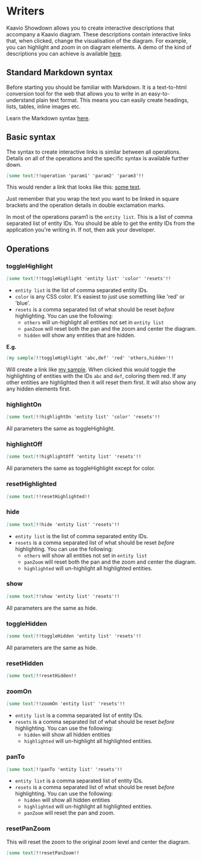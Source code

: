 # Writers
Kaavio Showdown allows you to create interactive descriptions that accompany a Kaavio diagram. These descriptions 
contain interactive links that, when clicked, change the visualisation of the diagram. For example, you can highlight and zoom in on
diagram elements. A demo of the kind of descriptions you can achieve is available 
[here](https://jacobwindsor.github.io/jcbwndsr/interactive-descriptions.html).

## Standard Markdown syntax
Before starting you should be familiar with Markdown. It is a text-to-html conversion tool for the web that allows you 
to write in an easy-to-understand plain text format. This means you can easily create headings, lists, tables, inline images etc.

Learn the Markdown syntax [here](https://daringfireball.net/projects/markdown/syntax).

## Basic syntax
The syntax to create interactive links is similar between all operations. Details on all of the operations and the 
specific syntax is available further down.

```markdown
[some text]!!operation 'param1' 'param2' 'param3'!!
```

This would render a link that looks like this: [some text]().

Just remember that you wrap the text you want to be linked in square brackets and the operation details in double 
exclamation marks.

In most of the operations param1 is the `entity list`. This is a list of comma separated list of entity IDs. You should
be able to get the entity IDs from the application you're writing in. If not, then ask your developer.

## Operations
### toggleHighlight
```markdown
[some text]!!toggleHighlight 'entity list' 'color' 'resets'!!
```
- `entity list` is the list of comma separated entity IDs.
- `color` is any CSS color. It's easiest to just use something like 'red' or 'blue'.
- `resets` is a comma separated list of what should be reset *before* highlighting. You can use the following:
  - `others` will un-highlight all entities not set in `entity list`
  - `panZoom` will reset both the pan and the zoom and center the diagram.
  - `hidden` will show any entities that are hidden.
  
**E.g.**
```markdown
[my sample]!!toggleHighlight 'abc,def' 'red' 'others,hidden'!!
```
Will create a link like [my sample](). When clicked this would toggle the highlighting of entities with the IDs `abc`
and `def`, coloring them red. If any other entities are highlighted then it will reset them first. It will also show any 
any hidden elements first.
  
### highlightOn
```markdown
[some text]!!highlightOn 'entity list' 'color' 'resets'!!
```
All parameters the same as toggleHighlight.

### highlightOff
```markdown
[some text]!!highlightOff 'entity list' 'resets'!!
```
All parameters the same as toggleHighlight except for color.

### resetHighlighted
```markdown
[some text]!!resetHighlighted!!
```

### hide
```markdown
[some text]!!hide 'entity list' 'resets'!!
```
- `entity list` is the list of comma separated entity IDs.
- `resets` is a comma separated list of what should be reset *before* highlighting. You can use the following:
  - `others` will show all entities not set in `entity list`
  - `panZoom` will reset both the pan and the zoom and center the diagram.
  - `highlighted` will un-highlight all highlighted entities.
  
### show
```markdown
[some text]!!show 'entity list' 'resets'!!
```
All parameters are the same as hide.

### toggleHidden
```markdown
[some text]!!toggleHidden 'entity list' 'resets'!!
```
All parameters are the same as hide.

### resetHidden
```markdown
[some text]!!resetHidden!!
```

### zoomOn
```markdown
[some text]!!zoomOn 'entity list' 'resets'!!
```

- `entity list` is a comma separated list of entity IDs.
- `resets` is a comma separated list of what should be reset *before* highlighting. You can use the following:
  - `hidden` will show all hidden entities
  - `highlighted` will un-highlight all highlighted entities.
  
### panTo
```markdown
[some text]!!panTo 'entity list' 'resets'!!
```

- `entity list` is a comma separated list of entity IDs.
- `resets` is a comma separated list of what should be reset *before* highlighting. You can use the following:
  - `hidden` will show all hidden entities
  - `highlighted` will un-highlight all highlighted entities.
  - `panZoom` will reset the pan and zoom.

### resetPanZoom
This will reset the zoom to the original zoom level and center the diagram.
```markdown
[some text]!!resetPanZoom!!
```
